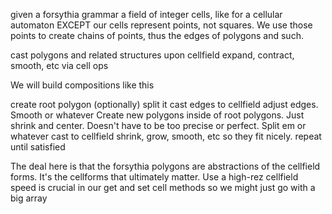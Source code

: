 given 
  a forsythia grammar
  a field of integer cells, like for a cellular automaton
  EXCEPT our cells represent points, not squares. 
    We use those points to create chains of points, thus the edges of polygons and such.

cast polygons and related structures upon cellfield
expand, contract, smooth, etc via cell ops

We will build compositions like this

  create root polygon
  (optionally) split it
  cast edges to cellfield
  adjust edges. Smooth or whatever
  Create new polygons inside of root polygons. Just shrink and center. 
    Doesn't have to be too precise or perfect.
  Split em or whatever
  cast to cellfield
  shrink, grow, smooth, etc so they fit nicely.
  repeat until satisfied
  
  
The deal here is that the forsythia polygons are abstractions of the cellfield forms. 
It's the cellforms that ultimately matter.
Use a high-rez cellfield
  speed is crucial in our get and set cell methods so we might just go with a big array
  
  
  

